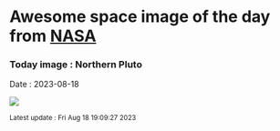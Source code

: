 
# Awesome space image of the day from [NASA](https://api.nasa.gov/)

### Today image : Northern Pluto
Date : 2023-08-18

![](https://apod.nasa.gov/apod/image/2308/nh-northpolerotatedcontrast1024.jpg)

<small>Latest update : Fri Aug 18 19:09:27 2023</small>
        